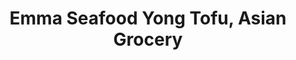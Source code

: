 ---
title: "Emma Seafood Yong Tofu, Asian Grocery"
url: /northbridge/emma-seafood-yong-tofu-asian-grocery/
shop: Supermarkt
---